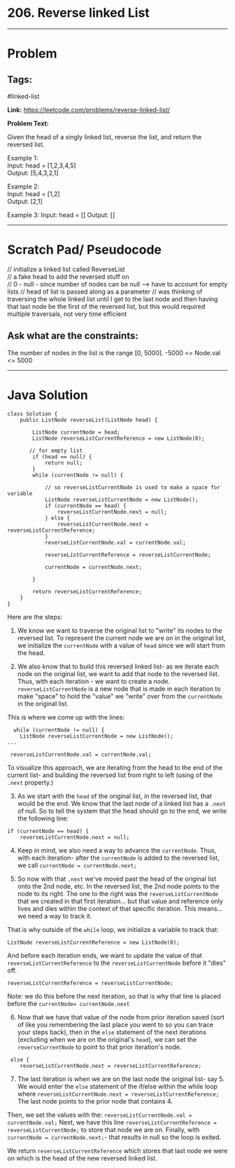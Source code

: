 # 206. Reverse linked List 

---


# Problem 

## Tags: 
#linked-list

**Link:** https://leetcode.com/problems/reverse-linked-list/

**Problem Text:**   

Given the head of a singly linked list, reverse the list, and return the reversed list.  

 

Example 1:  
Input: head = [1,2,3,4,5]  
Output: [5,4,3,2,1]  

Example 2:  
Input: head = [1,2]  
Output: [2,1]  

Example 3: 
Input: head = [] 
Output: []  



---

# Scratch Pad/ Pseudocode

// initialize a linked list called ReverseList  
// a fake head to add the reversed stuff on  
// 0 - null  - since number of nodes can be null --> have to account for empty lists 
// head of list is passed along as a parameter 
// was thinking of traversing the whole linked list until I get to the last node and then having that last node be the first of the reversed list, but this would required multiple traversals, not very time efficient

## Ask what are the constraints:
The number of nodes in the list is the range [0, 5000].
-5000 <= Node.val <= 5000



---

# Java Solution

```
class Solution {
    public ListNode reverseList(ListNode head) {

        ListNode currentNode = head;
        ListNode reverseListCurrentReference = new ListNode(0);

       // for empty list 
        if (head == null) {
            return null;
        }
        while (currentNode != null) {
           
            // so reverseListCurrentNode is used to make a space for variable 
            ListNode reverseListCurrentNode = new ListNode();
            if (currentNode == head) {
                reverseListCurrentNode.next = null;
            } else {
                reverseListCurrentNode.next = reverseListCurrentReference;
            }
            reverseListCurrentNode.val = currentNode.val;
         
            reverseListCurrentReference = reverseListCurrentNode;

            currentNode = currentNode.next;

        }

        return reverseListCurrentReference;
    }
}
```
Here are the steps:

1. We know we want to traverse the original list to "write" its nodes to the reversed list. To represent the current node we are on in the original list, we initialize the `currentNode` with a value of `head` since we will start from the head. 

2. We also know that to build this reversed linked list- as we iterate each node on the original list, we want to add that node to the reversed list. Thus, with each iteration - we want to create a node. 
`reverseListCurrentNode` is a new node that is made in each iteration to make "space" to hold the "value" we "write" over from the `currentNode` in the original list.

This is where we come up with the lines: 

```
  while (currentNode != null) {
    ListNode reverseListCurrentNode = new ListNode();
...

 reverseListCurrentNode.val = currentNode.val;
```

To visualize this approach, we are iterating from the head to the end of the current list- and building the reversed list from right to left (using of the `.next` property.)

3. As we start with the `head` of the original list, in the reversed list, that would be the end. 
We know that the last node of a linked list has a `.next` of null. So to tell the system that the head should go to the end, we write the following line:

```
if (currentNode == head) {
    reverseListCurrentNode.next = null;
```
4. Keep in mind, we also need a way to advance the `currentNode`. Thus, with each iteration- after the `currentNode` is added to the reversed list, we call `currentNode = currentNode.next;`

5. So now with that `.next` we've moved past the head of the original list onto the 2nd node, etc. 
In the reversed list, the 2nd node points to the node to its right. 
The one to the right was the `reverseListCurrentNode` that we created in that first iteration... but that value and reference only lives and dies within the context of that specific iteration. 
This means... we need a way to track it. 

That is why outside of the `while` loop, we initialize a variable to track that:
```
ListNode reverseListCurrentReference = new ListNode(0);
```
And before each iteration ends, we want to update the value of that `reverseListCurrentReference` to the `reverseListCurrentNode` before it "dies" off. 

```
reverseListCurrentReference = reverseListCurrentNode;
```
Note: we do this before the next iteration, so that is why that line is placed before the `currentNode= currentNode.next`

6. Now that we have that value of the node from prior iteration saved (sort of like you remembering the last place you went to so you can trace your steps back), then in the `else` statement of the next iterations (excluding when we are on the original's `head`), we can set the `reverseCurrentNode` to point to that prior iteration's node. 

```
 else {
    reverseListCurrentNode.next = reverseListCurrentReference;
```

7. The last iteration is when we are on the last node the original list- say 5. 
We would enter the `else` statement of the if/else within the while loop where `reverseListCurrentNode.next = reverseListCurrentReference;` 
The last node points to the prior node that contains 4. 

Then, we set the values with the: `reverseListCurrentNode.val = currentNode.val;`
Next, we have this line `reverseListCurrentReference = reverseListCurrentNode;` to store that node we are on.
Finally, with ` currentNode = currentNode.next;`- that results in null so the loop is exited.

We return `reverseListCurrentReference` which stores that last node we were on which is the head of the new reversed linked list. 

